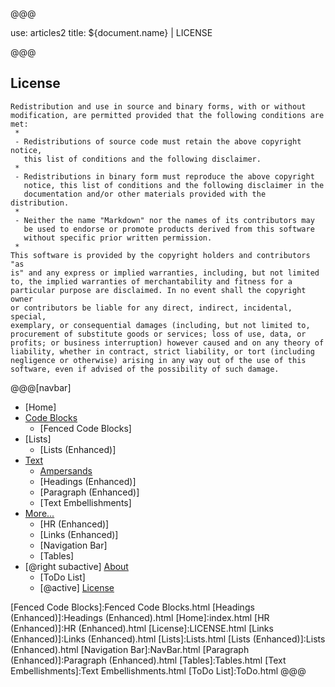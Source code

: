 @@@

use: articles2
title: ${document.name} | LICENSE

@@@


## License


    Redistribution and use in source and binary forms, with or without
    modification, are permitted provided that the following conditions are
    met:
     *
     - Redistributions of source code must retain the above copyright notice,
       this list of conditions and the following disclaimer.
     *
     - Redistributions in binary form must reproduce the above copyright
       notice, this list of conditions and the following disclaimer in the
       documentation and/or other materials provided with the distribution.
     *
     - Neither the name "Markdown" nor the names of its contributors may
       be used to endorse or promote products derived from this software
       without specific prior written permission.
     *
    This software is provided by the copyright holders and contributors "as
    is" and any express or implied warranties, including, but not limited
    to, the implied warranties of merchantability and fitness for a
    particular purpose are disclaimed. In no event shall the copyright owner
    or contributors be liable for any direct, indirect, incidental, special,
    exemplary, or consequential damages (including, but not limited to,
    procurement of substitute goods or services; loss of use, data, or
    profits; or business interruption) however caused and on any theory of
    liability, whether in contract, strict liability, or tort (including
    negligence or otherwise) arising in any way out of the use of this
    software, even if advised of the possibility of such damage.


@@@[navbar]
- [Home]
- [Code Blocks](#)
    - [Fenced Code Blocks]
- [Lists]
    - [Lists (Enhanced)]
- [Text](#)
    - [Ampersands]
    - [Headings (Enhanced)]
    - [Paragraph (Enhanced)]
    - [Text Embellishments]
- [More...](#)
    - [HR (Enhanced)]
    - [Links (Enhanced)]
    - [Navigation Bar]
    - [Tables]
- [@right subactive] [About]
    - [ToDo List]
    - [@active] [License](#)




[About]:About.html
[Ampersands]:Ampersands.html
[Fenced Code Blocks]:Fenced Code Blocks.html
[Headings (Enhanced)]:Headings (Enhanced).html
[Home]:index.html
[HR (Enhanced)]:HR (Enhanced).html
[License]:LICENSE.html
[Links (Enhanced)]:Links (Enhanced).html
[Lists]:Lists.html
[Lists (Enhanced)]:Lists (Enhanced).html
[Navigation Bar]:NavBar.html
[Paragraph (Enhanced)]:Paragraph (Enhanced).html
[Tables]:Tables.html
[Text Embellishments]:Text Embellishments.html
[ToDo List]:ToDo.html
@@@
